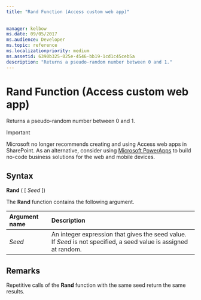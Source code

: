 ```yaml
---
title: "Rand Function (Access custom web app)"
 
 
manager: kelbow
ms.date: 09/05/2017
ms.audience: Developer
ms.topic: reference
ms.localizationpriority: medium
ms.assetid: 6390b325-025e-4546-bb19-1cd1c45ceb5a
description: "Returns a pseudo-random number between 0 and 1."
---
```


# Rand Function (Access custom web app)

Returns a pseudo-random number between 0 and 1.
  
> [!IMPORTANT]
> Microsoft no longer recommends creating and using Access web apps in SharePoint. As an alternative, consider using [Microsoft PowerApps](https://powerapps.microsoft.com/) to build no-code business solutions for the web and mobile devices.
  
## Syntax

 **Rand** ( [  *Seed*  ])
  
The **Rand** function contains the following argument.
  
|**Argument name**|**Description**|
|:-----|:-----|
| *Seed*  <br/> |An integer expression that gives the seed value. If *Seed* is not specified, a seed value is assigned at random. |

## Remarks

Repetitive calls of the **Rand** function with the same seed return the same results.
  